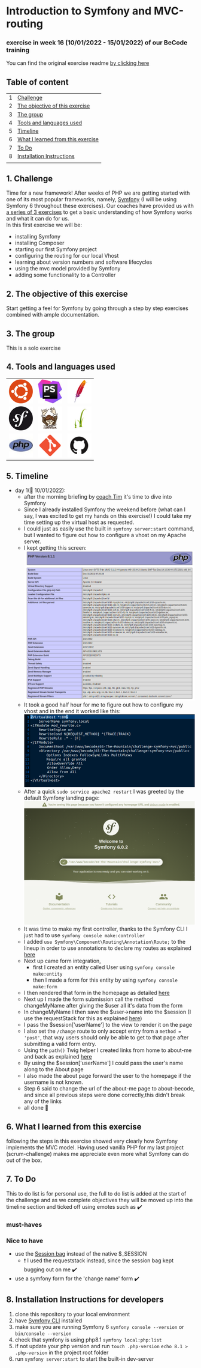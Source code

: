 # Introduction to Symfony and MVC-routing <!-- Exercise title -->

<!-- ## published site -->

<!-- ## screenshot of user stories -->

<!-- ## link to the project board and tickets -->

### exercise in week 16 (10/01/2022 - 15/01/2022)<!-- NR (from date - to date)--> of our BeCode training
You can find the original exercise readme [by clicking here](https://github.com/becodeorg/ANT-Lamarr-5.34/tree/main/3.The-Mountain/Symfony/1.MVC-routing)

## Table of content

|     |                                                                         |
| --- | ----------------------------------------------------------------------- |
| 1   | [Challenge](#challenge)                                                 |
| 2   | [The objective of this exercise](#the-objective-of-this-exercise)       |
| 3   | [The group](#the-group)                                                 |
| 4   | [Tools and languages used](#tools-and-languages-used)                   |
| 5   | [Timeline](#timeline)                                                   |
| 6   | [What I learned from this exercise](#what-i-learned-from-this-exercise) |
| 7   | [To Do](#to-do)                                                         |
| 8   | [Installation Instructions](#installation-instructions)                 |
|     |

## 1. Challenge

Time for a new framework! After weeks of PHP we are getting started with one of its most popular frameworks,
namely, [Symfony](https://symfony.com/) (I will be using Symfony 6 throughout these exercises).
Our coaches have provided us with [a series of 3 exercises](https://github.com/becodeorg/ANT-Lamarr-5.34/tree/main/3.The-Mountain/Symfony) 
to get a basic understanding of how Symfony works and what it can do for us.  
In this first exercise we will be:
* installing Symfony
* installing Composer
* starting our first Symfony project
* configuring the routing for our local Vhost
* learning about version numbers and software lifecycles
* using the mvc model provided by Symfony
* adding some functionality to a Controller



## 2. The objective of this exercise

Start getting a feel for Symfony by going through a step by step exercises combined with ample documentation.

## 3. The group
<!--give credit where it's due and link to group member's github pages-->
This is a solo exercise
## 4. Tools and languages used

<!--Adjust the content of this table per exercise
Logos are added on a project basis, I have them stored in a separate folder locally, ready for copying-->

|                                           |                                             |                                             |
|-------------------------------------------|---------------------------------------------|---------------------------------------------|
| ![Ubuntu](./src/Assets/ubuntu-logo.png)   | ![phpstorm](./src/Assets/phpstorm-logo.png) | ![apache](./src/Assets/apache-logo.png)     |
| ![Symfony](./src/Assets/symfony-logo.png) | ![composer](./src/Assets/composer-logo.png) | ![twig](./src/Assets/twig-logo.png)         |
| ![php](./src/Assets/php-logo.png)         | ![Git](./src/Assets/git-logo.png)         | ![github](./src/Assets/github-logo.png)     |

## 5. Timeline
<!-- fill in the timeline with what happened, challenges and how you overcame them, little victories, link to sources if possible -->
- day 1(:date: 10/01/2022):
  - after the morning briefing by [coach Tim](https://github.com/Timmeahj) it's time to dive into Symfony
  - Since I already installed Symfony the weekend before (what can I say, I was excited to get my hands on this exercise!) I could take my time setting up the virtual host as requested.
  - I could just as easily use the built in `symfony server:start` command, but I wanted to figure out how to configure a vhost on my Apache server.
  - I kept getting this screen: ![phpinfo screen](src/Assets/localhost_phpinfo.png)
  - It took  a good half hour for me to figure out how to configure my vhost and in the end it worked like this: ![vhost config](src/Assets/symfony.local-vhost.png)
  - After a quick `sudo service apache2 restart` I was greeted by the default Symfony landing page: ![img.png](src/Assets/symfonyDefault.png)
  - It was time to make my first controller, thanks to the Symfony CLI I just had to use `symfony console make:controller`
  - I added `use Symfony\Component\Routing\Annotation\Route;` to the lineup in order to use annotations to declare my routes as explained [here](https://symfony.com/doc/current/page_creation.html#annotation-routes)
  - Next up came form integration,
    - first I created an entity called User using `symfony console make:entity`
    - then I made a form for this entity by using `symfony console make:form`
  - I then rendered that form in the homepage as detailed [here](https://symfony.com/doc/current/forms.html#rendering-forms)
  - Next up I made the form submission call the method changeMyName after giving the $user all it's data from the form
  - In changeMyName I then save the $user->name into the $session (I use the requestStack for this as explained [here](https://symfony.com/doc/current/session.html#basic-usage))
  - I pass the $session['userName'] to the view to render it on the page
  - I also set the `/change` route to only accept entry from a `method = 'post'`, that way users should only be able to get to that page after submitting a valid form entry.
  - Using the `path()` Twig helper I created links from home to about-me and back as explained [here](https://symfony.com/doc/current/reference/twig_reference.html#path)
  - By using the $session['userName'] I could pass the user's name along to the About page
  - I also made the about page forward the user to the homepage if the username is not known.
  - Step 6 said to change the url of the about-me page to about-becode, and since all previous steps were done correctly,this didn't break any of the links
  - all done :tada:

## 6. What I learned from this exercise
<!--here you can write anything from a short summary on the subject of the exercise, a readable description of the new skills/knowledge you acquire, to an in depth clarification. As long as it helps you retain what you learned, or easily find the information when working on future projects-->
following the steps in this exercise showed very clearly how Symfony implements the MVC model.
Having used vanilla PHP for my last project (scrum-challenge) makes me appreciate even more what Symfony can do out of the box.

## 7. To Do

This to do list is for personal use, the full to do list is added at the start of the challenge and as we complete
objectives they will be moved up into the timeline section and ticked off using emotes such as :heavy_check_mark:

<!--For now, this list is usually provided by BeCode and thus quite static. When working on outside projects, this list will become more dynamic as the projects grow and evolve-->

### must-haves

### Nice to have

* use the [Session bag](https://symfony.com/doc/current/components/http_foundation/sessions.html) instead of the native $_SESSION
  * :exclamation: I used the requeststack instead, since the session bag kept bugging out on me :heavy_check_mark:
* use a symfony form for the 'change name' form :heavy_check_mark:

## 8. Installation Instructions for developers
<!--write clear instructions on how to get your project working on the user's local environment-->
1. clone this repository to your local environment
2. have [Symfony CLI](https://symfony.com/doc/current/setup.html#technical-requirements) installed
3. make sure you are running Symfony 6 `symfony console --version` or `bin/console --version`
4. check that symfony is using php8.1 `symfony local:php:list`
5. if not update your php version and run `touch .php-version` `echo 8.1 > .php-version` in the project root folder
6. run `symfony server:start` to start the built-in dev-server